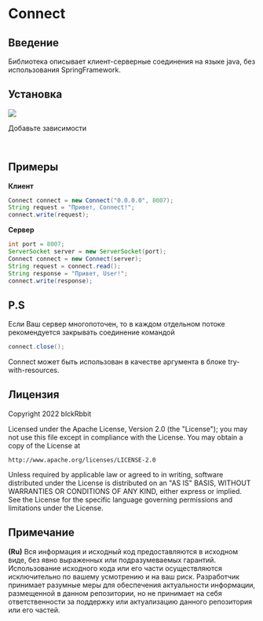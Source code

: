# Connect

## Введение

Библиотека описывает клиент-серверные соединения на языке java, без использования SpringFramework.

## Установка

[![](https://jitpack.io/v/Evleaps/SafeCoroutines.svg)](https://jitpack.io/#Evleaps/SafeCoroutines)

Добавьте зависимости

```groovy
  
```

## Примеры

**Клиент**

```java
Connect connect = new Connect("0.0.0.0", 8007);
String request = "Привет, Connect!";
connect.write(request);
```


**Сервер**

```java
int port = 8007;
ServerSocket server = new ServerSocket(port);
Connect connect = new Connect(server);
String request = connect.read();
String response = "Привет, User!";
connect.write(response);
```

## P.S

Если Ваш сервер многопоточен, то в каждом отдельном потоке рекомендуется закрывать соединение командой

```java
connect.close();
```

Connect может быть использован в качестве аргумента в блоке try-with-resources.

## Лицензия

Copyright 2022 blckRbbit

Licensed under the Apache License, Version 2.0 (the "License");
you may not use this file except in compliance with the License.
You may obtain a copy of the License at

    http://www.apache.org/licenses/LICENSE-2.0

Unless required by applicable law or agreed to in writing, software
distributed under the License is distributed on an "AS IS" BASIS,
WITHOUT WARRANTIES OR CONDITIONS OF ANY KIND, either express or implied.
See the License for the specific language governing permissions and
limitations under the License.

## Примечание

**(Ru)**
Вся информация и исходный код предоставляются в исходном виде,
без явно выраженных или подразумеваемых гарантий. Использование исходного кода или его части осуществляются
исключительно по вашему усмотрению и на ваш риск. Разработчик принимает разумные меры для
обеспечения актуальности информации, размещенной в данном репозитории, но не принимает на себя
ответственности за поддержку или актуализацию данного репозитория или его частей.